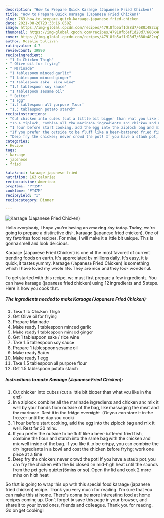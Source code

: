 ```yaml
---
description: "How to Prepare Quick Karaage (Japanese Fried Chicken)"
title: "How to Prepare Quick Karaage (Japanese Fried Chicken)"
slug: 763-how-to-prepare-quick-karaage-japanese-fried-chicken
date: 2021-08-26T23:33:16.858Z
image: https://img-global.cpcdn.com/recipes/47918fb5af1d28d7/680x482cq70/karaage-japanese-fried-chicken-recipe-main-photo.jpg
thumbnail: https://img-global.cpcdn.com/recipes/47918fb5af1d28d7/680x482cq70/karaage-japanese-fried-chicken-recipe-main-photo.jpg
cover: https://img-global.cpcdn.com/recipes/47918fb5af1d28d7/680x482cq70/karaage-japanese-fried-chicken-recipe-main-photo.jpg
author: Rosalie Sullivan
ratingvalue: 4.7
reviewcount: 39890
recipeingredient:
- "1 lb Chicken Thigh"
- " Olive oil for frying"
- " Marinade"
- "1 tablespoon minced garlic"
- "1 tablespoon minced ginger"
- "1 tablespoon sake  rice wine"
- "1.5 tablespoon soy sauce"
- "1 tablespoon sesame oil"
- " Batter"
- "1 egg"
- "1.5 tablespoon all purpose flour"
- "1.5 tablespoon potato starch"
recipeinstructions:
- "Cut chicken into cubes (cut a little bit bigger than what you like in the end)"
- "In a ziplock, combine all the marinade ingredients and chicken and mix it well by your hands from outside of the bag, like massaging the meat and the marinade. Rest it in the fridge overnight. (Or you can store it in the freezer until the day you cook)"
- "1 hour before start cooking, add the egg into the ziplock bag and mix it well. Rest for 30 mins."
- "If you prefer the outside to be fluff like a beer-battered fried fish, combine the flour and starch into the same bag with the chicken and mix well inside of the bag. If you like it to be crispy, you can combine the dry ingredients in a bowl and coat the chicken before frying; work one piece at a time"
- "Deep fry the chicken; never crowd the pot! If you have a staub pot, you can fry the chicken with the lid closed on mid-high heat until the sounds from the pot gets quieter(5mins or so). Open the lid and cook 2 more mins on high heat"
categories:
- Recipe
tags:
- karaage
- japanese
- fried

katakunci: karaage japanese fried 
nutrition: 163 calories
recipecuisine: American
preptime: "PT15M"
cooktime: "PT47M"
recipeyield: "1"
recipecategory: Dinner

---
```



![Karaage (Japanese Fried Chicken)](https://img-global.cpcdn.com/recipes/47918fb5af1d28d7/680x482cq70/karaage-japanese-fried-chicken-recipe-main-photo.jpg)

Hello everybody, I hope you're having an amazing day today. Today, we're going to prepare a distinctive dish, karaage (japanese fried chicken). One of my favorites food recipes. For mine, I will make it a little bit unique. This is gonna smell and look delicious.



Karaage (Japanese Fried Chicken) is one of the most favored of current trending foods on earth. It's appreciated by millions daily. It's easy, it is quick, it tastes yummy. Karaage (Japanese Fried Chicken) is something which I have loved my whole life. They are nice and they look wonderful.


To get started with this recipe, we must first prepare a few ingredients. You can have karaage (japanese fried chicken) using 12 ingredients and 5 steps. Here is how you cook that.

<!--inarticleads1-->

##### The ingredients needed to make Karaage (Japanese Fried Chicken):

1. Take 1 lb Chicken Thigh
1. Get  Olive oil for frying
1. Prepare  Marinade
1. Make ready 1 tablespoon minced garlic
1. Make ready 1 tablespoon minced ginger
1. Get 1 tablespoon sake / rice wine
1. Take 1.5 tablespoon soy sauce
1. Prepare 1 tablespoon sesame oil
1. Make ready  Batter
1. Make ready 1 egg
1. Take 1.5 tablespoon all purpose flour
1. Get 1.5 tablespoon potato starch




<!--inarticleads2-->

##### Instructions to make Karaage (Japanese Fried Chicken):

1. Cut chicken into cubes (cut a little bit bigger than what you like in the end)
1. In a ziplock, combine all the marinade ingredients and chicken and mix it well by your hands from outside of the bag, like massaging the meat and the marinade. Rest it in the fridge overnight. (Or you can store it in the freezer until the day you cook)
1. 1 hour before start cooking, add the egg into the ziplock bag and mix it well. Rest for 30 mins.
1. If you prefer the outside to be fluff like a beer-battered fried fish, combine the flour and starch into the same bag with the chicken and mix well inside of the bag. If you like it to be crispy, you can combine the dry ingredients in a bowl and coat the chicken before frying; work one piece at a time
1. Deep fry the chicken; never crowd the pot! If you have a staub pot, you can fry the chicken with the lid closed on mid-high heat until the sounds from the pot gets quieter(5mins or so). Open the lid and cook 2 more mins on high heat




So that is going to wrap this up with this special food karaage (japanese fried chicken) recipe. Thank you very much for reading. I'm sure that you can make this at home. There's gonna be more interesting food at home recipes coming up. Don't forget to save this page in your browser, and share it to your loved ones, friends and colleague. Thank you for reading. Go on get cooking!
